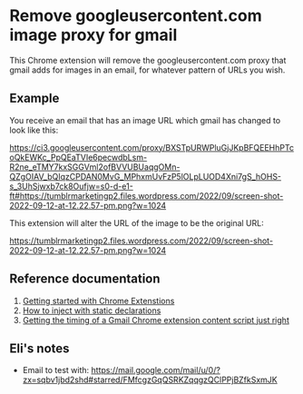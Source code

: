 # Remove googleusercontent.com image proxy for gmail
This Chrome extension will remove the googleusercontent.com proxy that gmail
adds for images in an email, for whatever pattern of URLs you wish. 

## Example
You receive an email that has an image URL which gmail has changed to look like this:

https://ci3.googleusercontent.com/proxy/BXSTpURWPluGjJKpBFQEEHhPTcoQkEWKc_PpQEaTVIe6pecwdbLsm-R2ne_eTMY7kxSGGVml2ofBVVUBUaqgOMn-QZgOIAV_bQIqzCPDAN0MvG_MPhxmUvFzP5lOLpLUOD4Xni7gS_hOHS-s_3UhSjwxb7ck8Oufjw=s0-d-e1-ft#https://tumblrmarketingp2.files.wordpress.com/2022/09/screen-shot-2022-09-12-at-12.22.57-pm.png?w=1024

This extension will alter the URL of the image to be the original URL:

https://tumblrmarketingp2.files.wordpress.com/2022/09/screen-shot-2022-09-12-at-12.22.57-pm.png?w=1024

## Reference documentation
1. [Getting started with Chrome Extenstions](https://developer.chrome.com/docs/extensions/mv3/getstarted/)
1. [How to inject with static declarations](https://developer.chrome.com/docs/extensions/mv3/content_scripts/#static-declarative)
1. [Getting the timing of a Gmail Chrome extension content script just right](https://www.gmass.co/blog/timing-gmail-chrome-extension-content-script/)

## Eli's notes
* Email to test with: https://mail.google.com/mail/u/0/?zx=sqbv1jbd2shd#starred/FMfcgzGqQSRKZqqgzQClPPjBZfkSxmJK 
